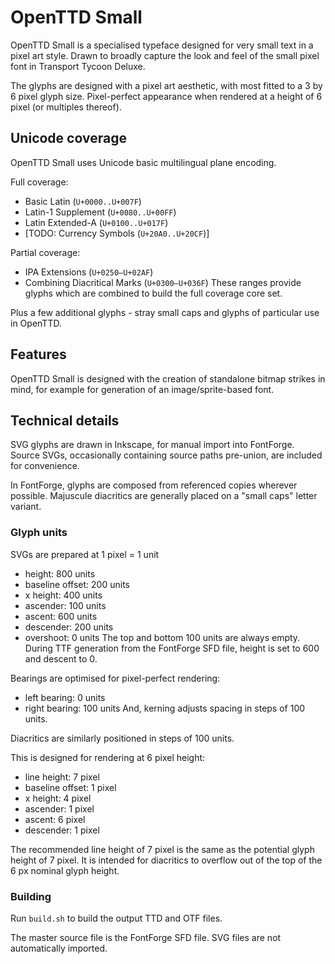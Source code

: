 # OpenTTD Small
OpenTTD Small is a specialised typeface designed for very small text in a pixel art style. Drawn to broadly capture the look and feel of the small pixel font in Transport Tycoon Deluxe.

The glyphs are designed with a pixel art aesthetic, with most fitted to a 3 by 6 pixel glyph size. Pixel-perfect appearance when rendered at a height of 6 pixel (or multiples thereof).

## Unicode coverage
OpenTTD Small uses Unicode basic multilingual plane encoding.

Full coverage:
* Basic Latin (`U+0000..U+007F`)
* Latin-1 Supplement (`U+0080..U+00FF`)
* Latin Extended-A (`U+0100..U+017F`)
* [TODO: Currency Symbols (`U+20A0..U+20CF`)]

Partial coverage:
* IPA Extensions (`U+0250–U+02AF`)
* Combining Diacritical Marks (`U+0300–U+036F`)
These ranges provide glyphs which are combined to build the full coverage core set.

Plus a few additional glyphs - stray small caps and glyphs of particular use in OpenTTD.

## Features
OpenTTD Small is designed with the creation of standalone bitmap strikes in mind, for example for generation of an image/sprite-based font.

## Technical details
SVG glyphs are drawn in Inkscape, for manual import into FontForge. Source SVGs, occasionally containing source paths pre-union, are included for convenience.

In FontForge, glyphs are composed from referenced copies wherever possible. Majuscule diacritics are generally placed on a "small caps" letter variant.

### Glyph units
SVGs are prepared at 1 pixel = 1 unit
* height: 800 units
* baseline offset: 200 units
* x height: 400 units
* ascender: 100 units
* ascent: 600 units
* descender: 200 units
* overshoot: 0 units
The top and bottom 100 units are always empty. During TTF generation from the FontForge SFD file, height is set to 600 and descent to 0.

Bearings are optimised for pixel-perfect rendering:
* left bearing: 0 units
* right bearing: 100 units
And, kerning adjusts spacing in steps of 100 units.

Diacritics are similarly positioned in steps of 100 units.

This is designed for rendering at 6 pixel height:
* line height: 7 pixel
* baseline offset: 1 pixel
* x height: 4 pixel
* ascender: 1 pixel
* ascent: 6 pixel
* descender: 1 pixel

The recommended line height of 7 pixel is the same as the potential glyph height of 7 pixel. It is intended for diacritics to overflow out of the top of the 6 px nominal glyph height.

### Building
Run `build.sh` to build the output TTD and OTF files.

The master source file is the FontForge SFD file. SVG files are not automatically imported.